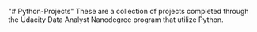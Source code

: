 "# Python-Projects" 
These are a collection of projects completed through the Udacity Data Analyst Nanodegree program that utilize Python.
